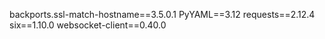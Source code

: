 backports.ssl-match-hostname==3.5.0.1
PyYAML==3.12
requests==2.12.4
six==1.10.0
websocket-client==0.40.0
